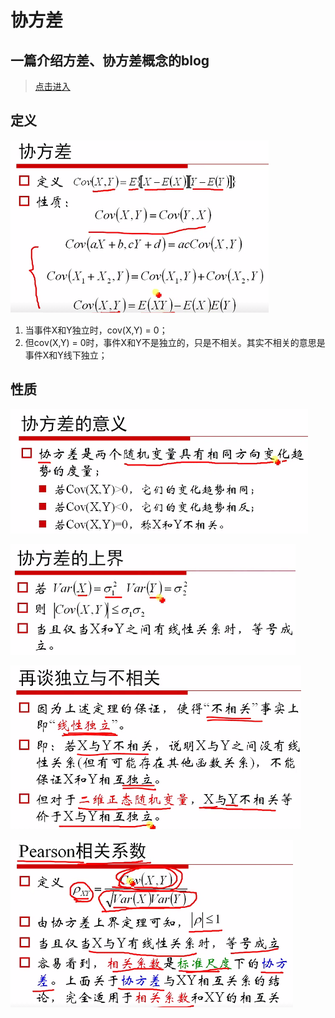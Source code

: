 # 协方差
## 一篇介绍方差、协方差概念的blog
> [点击进入](http://www.cnblogs.com/chaosimple/p/3182157.html)
## 定义
![](https://github.com/bobkentt/Learning-machine-from-scratch-pic/blob/master/math_base/pic/define.png)
1. 当事件X和Y独立时，cov(X,Y) = 0；
2. 但cov(X,Y) = 0时，事件X和Y不是独立的，只是不相关。其实不相关的意思是事件X和Y线下独立；
## 性质
![](https://github.com/bobkentt/Learning-machine-from-scratch-pic/blob/master/math_base/pic/propty.png)

![](https://github.com/bobkentt/Learning-machine-from-scratch-pic/blob/master/math_base/pic/up.png)

![](https://github.com/bobkentt/Learning-machine-from-scratch-pic/blob/master/math_base/pic/2017050171.png)

![](https://github.com/bobkentt/Learning-machine-from-scratch-pic/blob/master/math_base/pic/20170501712.png)


